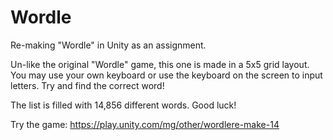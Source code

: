 # Wordle
Re-making "Wordle" in Unity as an assignment.

Un-like the original "Wordle" game, this one is made in a 5x5 grid layout.
You may use your own keyboard or use the keyboard on the screen to input letters.
Try and find the correct word!

The list is filled with 14,856 different words. Good luck! 

Try the game:
https://play.unity.com/mg/other/wordlere-make-14
